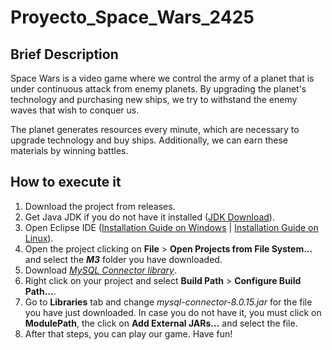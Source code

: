 # Proyecto_Space_Wars_2425

## Brief Description
Space Wars is a video game where we control the army of a planet that is under continuous attack from enemy planets. By upgrading the planet's technology and purchasing new ships, we try to withstand the enemy waves that wish to conquer us.

The planet generates resources every minute, which are necessary to upgrade technology and buy ships. Additionally, we can earn these materials by winning battles.


## How to execute it
1. Download the project from releases.
2. Get Java JDK if you do not have it installed ([JDK Download](https://www.oracle.com/es/java/technologies/downloads/)).
3. Open Eclipse IDE ([Installation Guide on Windows](https://www.bu.edu/csmet/files/2020/01/Eclipse-Install-Guide-1.pdf) | [Installation Guide on Linux](https://www.tecmint.com/eclipse-install-ubuntu/)).
4. Open the project clicking on **File** > **Open Projects from File System...** and select the ***M3*** folder you have downloaded.
5. Download [*MySQL  Connector library*](https://drive.google.com/file/d/1r5s181qxw_Ap7EWcjWu-NQez1pRSdBge/view?usp=drive_link).
6. Right click on your project and select **Build Path** > **Configure Build Path...**.
7. Go to **Libraries** tab and change *mysql-connector-8.0.15.jar* for the file you have just downloaded.
In case you do not have it, you must click on **ModulePath**, the click on **Add External JARs...** and select the file.
8. After that steps, you can play our game. Have fun!
